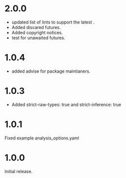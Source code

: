 # 2.0.0
- updated list of lints to support the latest .
- Added discared futures.
- Added copyright notices.
- test for unawaited futures.

# 1.0.4
- added advise for package maintianers.

# 1.0.3
- Added  strict-raw-types: true and strict-inference: true

# 1.0.1
Fixed example analysis_options.yaml

# 1.0.0
Initial release.
